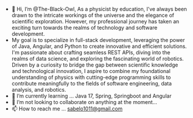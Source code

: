 - 👋 Hi, I’m @The-Black-Owl, As a physicist by education, I've always been drawn to the intricate workings of the universe and the elegance of scientific exploration. However, my professional journey has taken an exciting turn towards the realms of technology and software development.
- My goal is to specialize in full-stack development, leveraging the power of Java, Angular, and Python to create innovative and efficient solutions. I'm passionate about crafting seamless REST APIs, diving into the realms of data science, and exploring the fascinating world of robotics. Driven by a curiosity to bridge the gap between scientific knowledge and technological innovation, I aspire to combine my foundational understanding of physics with cutting-edge programming skills to contribute meaningfully to the fields of software engineering, data analysis, and robotics.
- 🌱 I’m currently learning ... Java 17, Spring, Springboot and Angular
- 💞️ I’m not looking to collaborate on anything at the moment...
- 📫 How to reach me ... sabelo1011@gmail.com

<!---
The-Black-Owl/The-Black-Owl is a ✨ special ✨ repository because its `README.md` (this file) appears on your GitHub profile.
You can click the Preview link to take a look at your changes.
--->
